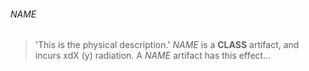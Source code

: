 ###### NAME
> 'This is the physical description.'
> *NAME* is a **CLASS** artifact, and incurs xdX (y) radiation.
> A *NAME* artifact has this effect...